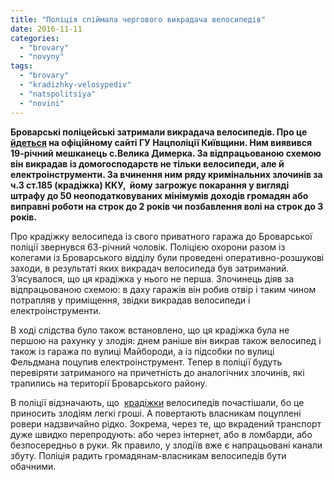 ```yaml
---
title: "Поліція спіймала чергового викрадача велосипедів"
date: 2016-11-11
categories: 
  - "brovary"
  - "novyny"
tags: 
  - "brovary"
  - "kradizhky-velosypediv"
  - "natspolitsiya"
  - "novini"
---
```


**Броварські поліцейські затримали викрадача велосипедів. Про це [йдеться](https://kv.npu.gov.ua/uk/publish/article/222278) на офіційному сайті ГУ Нацполіції Київщини. Ним виявився 19-річний мешканець с.Велика Димерка. За відпрацьованою схемою він викрадав із домогосподарств не тільки велосипеди, але й електроінструменти. За вчинення ним ряду кримінальних злочинів за ч.3 ст.185 (крадіжка) ККУ,  йому загрожує покарання у вигляді штрафу до 50 неоподатковуваних мінімумів доходів громадян або виправні роботи на строк до 2 років чи позбавлення волі на строк до 3 років.**

Про крадіжку велосипеда із свого приватного гаража до Броварської поліції звернувся 63-річний чоловік. Поліцією охорони разом із колегами із Броварського відділу були проведені оперативно-розшукові заходи, в результаті яких викрадач велосипеда був затриманий. З’ясувалося, що ця крадіжка у нього не перша. Злочинець діяв за відпрацьованою схемою: в даху гаражів він робив отвір і таким чином потрапляв у приміщення, звідки викрадав велосипеди і електроінструменти.

В ході слідства було також встановлено, що ця крадіжка була не першою на рахунку у злодія: днем раніше він викрав також велосипед і також із гаража по вулиці Майбороди, а із підсобки по вулиці Фельдмана поцупив електроінструмент. Тепер в поліції будуть перевіряти затриманого на причетність до аналогічних злочинів, які трапились на території Броварського району.

В поліції відзначають, що  [крадіжки](https://mpz.brovary.org/u-brovarah-kradut-vse-bilshe-chomu-rozgulyavsya-kryminal-i-shho-robyt-politsiya/) велосипедів почастішали, бо це приносить злодіям легкі гроші. А повертають власникам поцуплені ровери надзвичайно рідко. Зокрема, через те, що вкрадений транспорт дуже швидко перепродують: або через інтернет, або в ломбарди, або безпосередньо в руки. Як правило, у злодіїв вже є напрацьовані канали збуту. Поліція радить громадянам-власникам велосипедів бути обачними.
